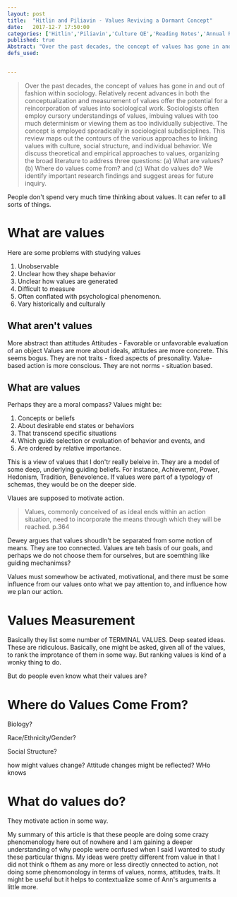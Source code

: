 ```yaml
---
layout: post
title:  "Hitlin and Piliavin - Values Reviving a Dormant Concept"
date:   2017-12-7 17:50:00
categories: ['Hitlin','Piliavin','Culture QE','Reading Notes','Annual Reviews']
published: true
Abstract: "Over the past decades, the concept of values has gone in and out of fashion within sociology. Relatively recent advances in both the conceptualization and measurement of values offer the potential for a reincorporation of values into sociological work. Sociologists often employ cursory understandings of values, imbuing values with too much determinism or viewing them as too individually subjective. The concept is employed sporadically in sociological subdisciplines. This review maps out the contours of the various approaches to linking values with culture, social structure, and individual behavior. We discuss theoretical and empirical approaches to values, organizing the broad literature to address three questions (a) What are values? (b) Where do values come from? and (c) What do values do? We identify important research findings and suggest areas for future inquiry."
defs_used:


---
```


>Over the past decades, the concept of values has gone in and out of fashion within sociology. Relatively recent advances in both the conceptualization and measurement of values offer the potential for a reincorporation of values into sociological work. Sociologists often employ cursory understandings of values, imbuing values with too much determinism or viewing them as too individually subjective. The concept is employed sporadically in sociological subdisciplines. This review maps out the contours of the various approaches to linking values with culture, social structure, and individual behavior. We discuss theoretical and empirical approaches to values, organizing the broad literature to address three questions: (a) What are values? (b) Where do values come from? and (c) What do values do? We identify important research findings and suggest areas for future inquiry.

People don't spend very much time thinking about values. It can refer to all sorts of things.

# What are values

Here are some problems with studying values
1. Unobservable
2. Unclear how they shape behavior
3. Unclear how values are generated
4. Difficult to measure
5. Often conflated with psychological phenomenon.
6. Vary historically and culturally

## What aren't values
More abstract than attitudes
Attitudes - Favorable or unfavorable evaluation of an object
Values are more about ideals, attitudes are more concrete. This seems bogus.
They are not traits - fixed aspects of presonality. Value-based action is more conscious.
They are not norms - situation based.

## What are values

Perhaps they are a moral compass?
Values might be:
1. Concepts or beliefs
2. About desirable end states or behaviors
3. That transcend specific situations
4. Which guide selection or evaluation of behavior and events, and
5. Are ordered by relative importance.

This is a view of values that I don'tr really beleive in. They are a model of some deep, underlying guiding beliefs. For instance, Achievemnt, Power, Hedonism, Tradition, Benevolence. If values were part of a typology of schemas, they would be on the deeper side.

Vlaues are supposed to motivate action.

>Values, commonly conceived of as ideal ends within an action situation, need to
incorporate the means through which they will be reached. p.364

Dewey argues that values shoudln't be separated from some notion of means. They are too connected. Values are teh basis of our goals, and perhaps we do not choose them for ourselves, but are soemthing like guiding mechanimss?

Values must somewhow be activated, motivational, and there must be some influence from our values onto what we pay attention to, and influence how we plan our action.

# Values Measurement

Basically they list some number of TERMINAL VALUES. Deep seated ideas. These are ridiculous. Basically, one might be asked, given all of the values, to rank the improtance of them in some way. But ranking values is kind of a wonky thing to do.

But do people even know what their values are?

# Where do Values Come From?

Biology?

Race/Ethnicity/Gender?

Social Structure?

how might values change? Attitude changes might be reflected? WHo knows

# What do values do?

They motivate action in some way.

My summary of this article is that these people are doing some crazy phenomenology here out of nowhere and I am gaining a deeper understanding of why people were ocnfused when I said I wanted to study these particular thigns. My ideas were pretty different from value in that I did not think o fthem as any more or less directly cnnected to action, not doing some phenomonology in terms of values, norms, attitudes, traits. It might be useful but it helps to contextualize some of Ann's arguments a little more.  
